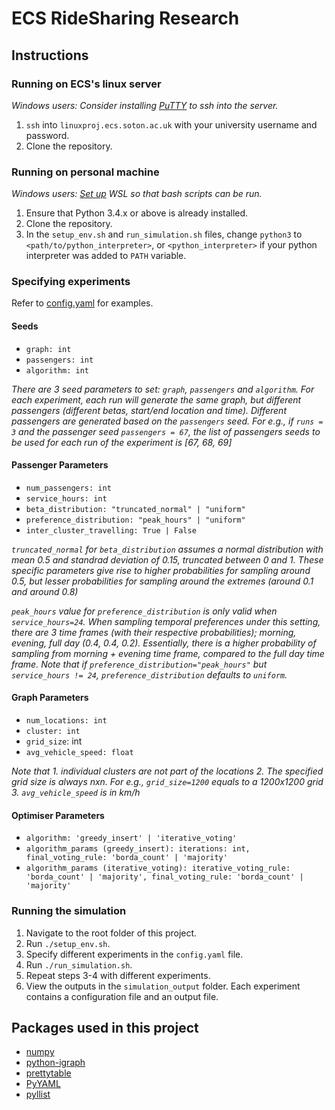 # ECS RideSharing Research

## Instructions

### Running on ECS's linux server
*Windows users: Consider installing [PuTTY](https://www.chiark.greenend.org.uk/~sgtatham/putty/latest.html) to ssh into the server.*
1. `ssh` into `linuxproj.ecs.soton.ac.uk` with your university username and password.
2. Clone the repository. <br/>


### Running on personal machine
*Windows users: [Set up](https://docs.microsoft.com/en-us/windows/wsl/install-win10) WSL so that bash scripts can be run.*
1. Ensure that Python 3.4.x or above is already installed.
2. Clone the repository.
3. In the `setup_env.sh` and `run_simulation.sh` files, change `python3` to `<path/to/python_interpreter>`, or `<python_interpreter>` if your python interpreter was added to `PATH` variable. </br>

### Specifying experiments

Refer to [config.yaml](https://github.com/MaxOng99/ECS-Ridesharing/blob/main/config.yaml) for examples.
#### Seeds
- `graph: int`
- `passengers: int`
- `algorithm: int`

*There are 3 seed parameters to set: `graph`, `passengers` and `algorithm`. For each experiment, each run will generate the same graph, but different passengers (different betas, start/end location and time). Different passengers are generated based on the `passengers` seed. For e.g., if `runs = 3` and the passenger seed `passengers = 67`, the list of passengers seeds to be used for each run of the experiment is [67, 68, 69]*

#### Passenger Parameters
- `num_passengers: int`
- `service_hours: int`
- `beta_distribution: "truncated_normal" | "uniform"`
- `preference_distribution: "peak_hours" | "uniform"`
- `inter_cluster_travelling: True | False`

*`truncated_normal` for `beta_distribution` assumes a normal distribution with mean 0.5 and standrad deviation of 0.15, truncated between 0 and 1. These specific parameters give rise to higher probabilities for sampling around 0.5, but lesser probabilities for sampling around the extremes (around 0.1 and around 0.8)*

*`peak_hours` value for `preference_distribution` is only valid when `service_hours=24`. When sampling temporal preferences under this setting, there are 3 time frames (with their respective probabilities); morning, evening, full day (0.4, 0.4, 0.2). Essentially, there is a higher probability of sampling from morning + evening time frame, compared to the full day time frame. Note that if `preference_distribution="peak_hours"` but `service_hours != 24`, `preference_distribution` defaults to `uniform`.*

#### Graph Parameters
- `num_locations: int`
- `cluster: int`
- `grid_size`: int
- `avg_vehicle_speed: float`

*Note that 1. individual clusters are not part of the locations 2. The specified grid size is always nxn. For e.g., `grid_size=1200` equals to a 1200x1200 grid 3. `avg_vehicle_speed` is in km/h*

#### Optimiser Parameters
- `algorithm: 'greedy_insert' | 'iterative_voting'`
- `algorithm_params (greedy_insert): iterations: int, final_voting_rule: 'borda_count' | 'majority'`
- `algorithm_params (iterative_voting): iterative_voting_rule: 'borda_count' | 'majority', final_voting_rule: 'borda_count' | 'majority'`

### Running the simulation
1. Navigate to the root folder of this project.
3. Run `./setup_env.sh`.
4. Specify different experiments in the `config.yaml` file.
5. Run `./run_simulation.sh`.
6. Repeat steps 3-4 with different experiments.
7. View the outputs in the `simulation_output` folder. Each experiment contains a configuration file and an output file.

## Packages used in this project
- [numpy](https://numpy.org/)
- [python-igraph](https://igraph.org/python/)
- [prettytable](https://pypi.org/project/prettytable/)
- [PyYAML](https://pyyaml.org/wiki/PyYAMLDocumentation)
- [pyllist](https://pythonhosted.org/pyllist/)
